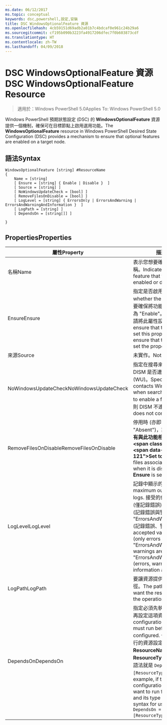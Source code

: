 ```yaml
---
ms.date: 06/12/2017
ms.topic: conceptual
keywords: dsc,powershell,設定,安裝
title: DSC WindowsOptionalFeature 資源
ms.openlocfilehash: 4cb59151d69adb2a01b7c4bdcaf0e961c24b29a6
ms.sourcegitcommit: cf195b090b3223fa4917206dfec7f0b603873cdf
ms.translationtype: HT
ms.contentlocale: zh-TW
ms.lasthandoff: 04/09/2018
---
```

# <a name="dsc-windowsoptionalfeature-resource"></a><span data-ttu-id="3f6b6-103">DSC WindowsOptionalFeature 資源</span><span class="sxs-lookup"><span data-stu-id="3f6b6-103">DSC WindowsOptionalFeature Resource</span></span>

> <span data-ttu-id="3f6b6-104">適用於：Windows PowerShell 5.0</span><span class="sxs-lookup"><span data-stu-id="3f6b6-104">Applies To: Windows PowerShell 5.0</span></span>

<span data-ttu-id="3f6b6-105">Windows PowerShell 預期狀態設定 (DSC) 的 **WindowsOptionalFeature** 資源提供一個機制，確保可在目標節點上啟用選用功能。</span><span class="sxs-lookup"><span data-stu-id="3f6b6-105">The **WindowsOptionalFeature** resource in Windows PowerShell Desired State Configuration (DSC) provides a mechanism to ensure that optional features are enabled on a target node.</span></span>

## <a name="syntax"></a><span data-ttu-id="3f6b6-106">語法</span><span class="sxs-lookup"><span data-stu-id="3f6b6-106">Syntax</span></span>

```
WindowsOptionalFeature [string] #ResourceName
{
    Name = [string]
    [ Ensure = [string] { Enable | Disable }  ]
    [ Source = [string] ]
    [ NoWindowsUpdateCheck = [bool] ]
    [ RemoveFilesOnDisable = [bool] ]
    [ LogLevel = [string] { ErrorsOnly | ErrorsAndWarning | ErrorsAndWarningAndInformation }  ]
    [ LogPath = [string] ]
    [ DependsOn = [string[]] ]

}
```

## <a name="properties"></a><span data-ttu-id="3f6b6-107">Properties</span><span class="sxs-lookup"><span data-stu-id="3f6b6-107">Properties</span></span>

|  <span data-ttu-id="3f6b6-108">屬性</span><span class="sxs-lookup"><span data-stu-id="3f6b6-108">Property</span></span>  |  <span data-ttu-id="3f6b6-109">描述</span><span class="sxs-lookup"><span data-stu-id="3f6b6-109">Description</span></span>   |
|---|---|
| <span data-ttu-id="3f6b6-110">名稱</span><span class="sxs-lookup"><span data-stu-id="3f6b6-110">Name</span></span>| <span data-ttu-id="3f6b6-111">表示您想要確保啟用或停用的功能名稱。</span><span class="sxs-lookup"><span data-stu-id="3f6b6-111">Indicates the name of the feature that you want to ensure is enabled or disabled.</span></span>|
| <span data-ttu-id="3f6b6-112">Ensure</span><span class="sxs-lookup"><span data-stu-id="3f6b6-112">Ensure</span></span>| <span data-ttu-id="3f6b6-113">指定是否啟用功能。</span><span class="sxs-lookup"><span data-stu-id="3f6b6-113">Specifies whether the feature is enabled.</span></span> <span data-ttu-id="3f6b6-114">若要確保將功能啟用，請將此屬性設定為 "Enable"。若要確保將功能停用，請將此屬性設定為 "Disable"。</span><span class="sxs-lookup"><span data-stu-id="3f6b6-114">To ensure that the feature is enabled, set this property to "Enable" To ensure that the feature is disabled, set the property to "Disable".</span></span>|
| <span data-ttu-id="3f6b6-115">來源</span><span class="sxs-lookup"><span data-stu-id="3f6b6-115">Source</span></span>| <span data-ttu-id="3f6b6-116">未實作。</span><span class="sxs-lookup"><span data-stu-id="3f6b6-116">Not implemented.</span></span>|
| <span data-ttu-id="3f6b6-117">NoWindowsUpdateCheck</span><span class="sxs-lookup"><span data-stu-id="3f6b6-117">NoWindowsUpdateCheck</span></span>| <span data-ttu-id="3f6b6-118">指定在搜尋來源檔案以啟用功能時，DISM 是否連絡 Windows Update (WU)。</span><span class="sxs-lookup"><span data-stu-id="3f6b6-118">Specifies whether DISM contacts Windows Update (WU) when searching for the source files to enable a feature.</span></span> <span data-ttu-id="3f6b6-119">如果是 $true，則 DISM 不連絡 WU。</span><span class="sxs-lookup"><span data-stu-id="3f6b6-119">If $true, DISM does not contact WU.</span></span>|
| <span data-ttu-id="3f6b6-120">RemoveFilesOnDisable</span><span class="sxs-lookup"><span data-stu-id="3f6b6-120">RemoveFilesOnDisable</span></span>| <span data-ttu-id="3f6b6-121">停用時 (亦即 **Ensure** 設為 "Absent")，設為 **$true** 會移除所有與此功能相關聯的檔案。</span><span class="sxs-lookup"><span data-stu-id="3f6b6-121">Set to **$true** to remove all files associated with the feature when it is disabled (that is, when **Ensure** is set to "Absent").</span></span>|
| <span data-ttu-id="3f6b6-122">LogLevel</span><span class="sxs-lookup"><span data-stu-id="3f6b6-122">LogLevel</span></span>| <span data-ttu-id="3f6b6-123">記錄中顯示的最大輸出等級。</span><span class="sxs-lookup"><span data-stu-id="3f6b6-123">The maximum output level shown in the logs.</span></span> <span data-ttu-id="3f6b6-124">接受的值包括："ErrorsOnly" (僅記錄錯誤)、"ErrorsAndWarning" (記錄錯誤與警告)，以及 "ErrorsAndWarningAndInformation" (記錄錯誤、警告和偵錯資訊)。</span><span class="sxs-lookup"><span data-stu-id="3f6b6-124">The accepted values are: "ErrorsOnly" (only errors are logged), "ErrorsAndWarning" (errors and warnings are logged), and "ErrorsAndWarningAndInformation" (errors, warnings, and debug information are logged).</span></span>|
| <span data-ttu-id="3f6b6-125">LogPath</span><span class="sxs-lookup"><span data-stu-id="3f6b6-125">LogPath</span></span>| <span data-ttu-id="3f6b6-126">要讓資源提供者記錄作業的記錄檔路徑。</span><span class="sxs-lookup"><span data-stu-id="3f6b6-126">The path to a log file where you want the resource provider to log the operation.</span></span>|
| <span data-ttu-id="3f6b6-127">DependsOn</span><span class="sxs-lookup"><span data-stu-id="3f6b6-127">DependsOn</span></span>| <span data-ttu-id="3f6b6-128">指定必須先執行另一項資源的設定，再設定這項資源。</span><span class="sxs-lookup"><span data-stu-id="3f6b6-128">Specifies that the configuration of another resource must run before this resource is configured.</span></span> <span data-ttu-id="3f6b6-129">例如，如果第一個想要執行的資源設定指令碼區塊的識別碼是 __ResourceName__，而它的類型是 __ResourceType__，則使用這個屬性的語法就是 `DependsOn = "[ResourceType]ResourceName"`。</span><span class="sxs-lookup"><span data-stu-id="3f6b6-129">For example, if the ID of the resource configuration script block that you want to run first is __ResourceName__ and its type is __ResourceType__, the syntax for using this property is `DependsOn = "[ResourceType]ResourceName"`.</span></span>|
